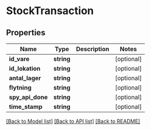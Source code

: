 # StockTransaction

## Properties
Name | Type | Description | Notes
------------ | ------------- | ------------- | -------------
**id_vare** | **string** |  | [optional] 
**id_lokation** | **string** |  | [optional] 
**antal_lager** | **string** |  | [optional] 
**flytning** | **string** |  | [optional] 
**spy_api_done** | **string** |  | [optional] 
**time_stamp** | **string** |  | [optional] 

[[Back to Model list]](../README.md#documentation-for-models) [[Back to API list]](../README.md#documentation-for-api-endpoints) [[Back to README]](../README.md)


